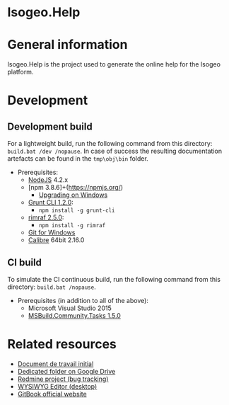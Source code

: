 Isogeo.Help
==============

# General information
Isogeo.Help is the project used to generate the online help for the Isogeo platform.

# Development

## Development build

For a lightweight build, run the following command from this directory: `build.bat /dev /nopause`. In case of success the resulting documentation artefacts can be found in the `tmp\obj\bin` folder. 

- Prerequisites:
  * [NodeJS](http://nodejs.org/) 4.2.x
  * [npm 3.8.6]+(https://npmjs.org/)
    + [Upgrading on Windows](https://github.com/npm/npm/wiki/Troubleshooting#upgrading-on-windows)
  * [Grunt CLI 1.2.0](http://gruntjs.com/):
    + `npm install -g grunt-cli`
  * [rimraf 2.5.0](https://www.npmjs.com/package/rimraf):
    + `npm install -g rimraf`
  * [Git for Windows](https://git-for-windows.github.io/)
  * [Calibre](http://calibre-ebook.com/download_windows64) 64bit 2.16.0

## CI build

To simulate the CI continuous build, run the following command from this directory: `build.bat /nopause`.

- Prerequisites (in addition to all of the above):
  * Microsoft Visual Studio 2015
  * [MSBuild.Community.Tasks 1.5.0](https://github.com/loresoft/msbuildtasks)

# Related resources

- [Document de travail initial](https://docs.google.com/a/isogeo.fr/document/d/1D39wXdfw0ueq9PViHike9qlAO26PSs6IoyAUgsvC3_Y/edit)
- [Dedicated folder on Google Drive](https://drive.google.com/drive/u/0/#folders/0B1LzWJagMM-PVFZpeU9jQjZRYUk)
- [Redmine project (bug tracking)](https://dev.isogeo.net/redmine/projects/help)
- [WYSIWYG Editor (desktop)](https://github.com/GitbookIO/editor)
- [GitBook official website](https://www.gitbook.com)